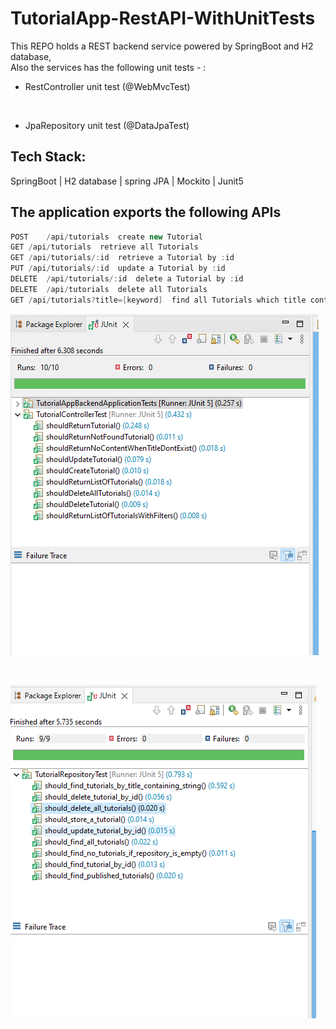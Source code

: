 # TutorialApp-RestAPI-WithUnitTests

This REPO holds a REST backend service powered by SpringBoot and H2 database,
<br/>
Also the services has the following unit tests - : 
<br/>
- RestController unit test (@WebMvcTest)
<br/>

- JpaRepository unit test (@DataJpaTest)

## Tech Stack:
SpringBoot | H2 database | spring JPA | Mockito | Junit5

## The application exports the following APIs
```java
POST	/api/tutorials	create new Tutorial
GET	/api/tutorials	retrieve all Tutorials
GET	/api/tutorials/:id	retrieve a Tutorial by :id
PUT	/api/tutorials/:id	update a Tutorial by :id
DELETE	/api/tutorials/:id	delete a Tutorial by :id
DELETE	/api/tutorials	delete all Tutorials
GET	/api/tutorials?title=[keyword]	find all Tutorials which title contains keyword

```

[![Site preview](/public/rename.png)](https://github.com/bobmwangih/TutorialApp-RestAPI-WithUnitTests)

<br/>

[![Site preview](/public/repoTest.png)](https://github.com/bobmwangih/TutorialApp-RestAPI-WithUnitTests)
